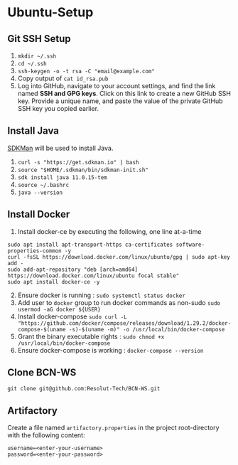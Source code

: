 # Ubuntu-Setup

## Git SSH Setup

1. `mkdir ~/.ssh`
2. `cd ~/.ssh`
3. `ssh-keygen -o -t rsa -C "email@example.com"`
4. Copy output of `cat id_rsa.pub`
5. Log into GitHub, navigate to your account settings, and find the link named **SSH and GPG keys**. Click on this link to create a new GitHub SSH key. Provide a unique name, and paste the value of the private GitHub SSH key you copied earlier.

## Install Java

[SDKMan](https://sdkman.io/) will be used to install Java.

1. `curl -s "https://get.sdkman.io" | bash`
2. `source "$HOME/.sdkman/bin/sdkman-init.sh"`
3. `sdk install java 11.0.15-tem`
4. `source ~/.bashrc`
5. `java --version`

## Install Docker

1. Install docker-ce by executing the following, one line at-a-time
```
sudo apt install apt-transport-https ca-certificates software-properties-common -y
curl -fsSL https://download.docker.com/linux/ubuntu/gpg | sudo apt-key add -
sudo add-apt-repository "deb [arch=amd64] https://download.docker.com/linux/ubuntu focal stable"
sudo apt install docker-ce -y
```
2. Ensure docker is running : `sudo systemctl status docker`
3. Add user to `docker` group to run docker commands as non-sudo
   `sudo usermod -aG docker ${USER}`
4. Install docker-compose
   `sudo curl -L "https://github.com/docker/compose/releases/download/1.29.2/docker-compose-$(uname -s)-$(uname -m)" -o /usr/local/bin/docker-compose`
5. Grant the binary executable rights : `sudo chmod +x /usr/local/bin/docker-compose`
6. Ensure docker-compose is working : `docker-compose --version`


## Clone BCN-WS

`git clone git@github.com:Resolut-Tech/BCN-WS.git`

## Artifactory

Create a file named `artifactory.properties` in the project root-directory with the following content:
```
username=<enter-your-username>
password=<enter-your-password>
```
